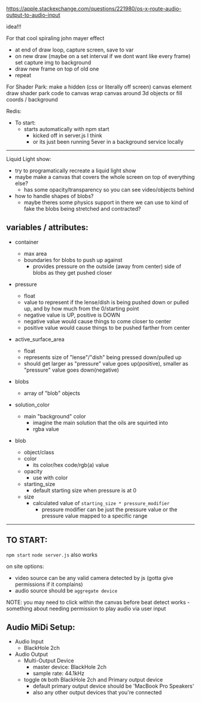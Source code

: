 https://apple.stackexchange.com/questions/221980/os-x-route-audio-output-to-audio-input

idea!!!

For that cool spiraling john mayer effect
- at end of draw loop, capture screen, save to var
- on new draw (maybe on a set interval if we dont want like every frame) set capture img to background
- draw new frame on top of old one
- repeat


For Shader Park:
make a hidden (css or literally off screen) canvas element
draw shader park code to canvas
wrap canvas around 3d objects or fill coords / background 

Redis:
- To start:
    - starts automatically with npm start
        - kicked off in server.js I think
        - or its just been running 5ever in a background service locally



----------------------
Liquid Light show:
- try to programatically recreate a liquid light show
- maybe make a canvas that covers the whole screen on top of everything else?
    - has some opacity/transparency so you can see video/objects behind
- how to handle shapes of blobs?
    - maybe theres some physics support in there we can use to kind of fake the blobs being stretched and contracted?

variables / attributes:
-------
- container
    - max area
    - boundaries for blobs to push up against
        - provides pressure on the outside (away from center) side of blobs as they get pushed closer

- pressure
    - float
    - value to represent if the lense/dish is being pushed down or pulled up, and by how much from the 0/starting point
    - negative value is UP, positive is DOWN
    - negative value would cause things to come closer to center 
    - positive value would cause things to be pushed farther from center

- active_surface_area
    - float
    - represents size of "lense"/"dish" being pressed down/pulled up
    - should get larger as "pressure" value goes up(positive), smaller as "pressure" value goes down(negative)

-  blobs
    - array of "blob" objects

- solution_color
    - main "background" color
        - imagine the main solution that the oils are squirted into 
        - rgba value

- blob
    - object/class
    - color
        - its color/hex code/rgb(a) value
    - opacity
        - use with color
    - starting_size
        - default starting size when pressure is at 0
    - size
        - calculated value of `starting_size * pressure_modifier`
            - pressure modifier can be just the pressure value or the pressure value mapped to a specific range
 

----------------------
TO START:
---------
`npm start`
`node server.js` also works

on site options:
- video source can be any valid camera detected by js (gotta give permissions if it complains)
- audio source should be `aggregate device`

NOTE: you may need to click within the canvas before beat detect works
    - something about needing permission to play audio via user input 

Audio MiDi Setup:
-----------------
- Audio Input
    - BlackHole 2ch
- Audio Output
    - Multi-Output Device
        - master device: BlackHole 2ch
        - sample rate: 44.1kHz
    - toggle `ON` both BlackHole 2ch and Primary output device 
        - default primary output device should be 'MacBook Pro Speakers'
        - also any other output devices that you're connected 
